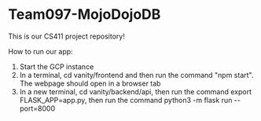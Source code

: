 # Team097-MojoDojoDB
This is our CS411 project repository!

How to run our app:
1. Start the GCP instance
2. In a terminal, cd vanity/frontend and then run the command "npm start". The webpage should open in a browser tab
3. In a new terminal, cd vanity/backend/api, then run the command export FLASK_APP=app.py, then run the command python3 -m flask run --port=8000

